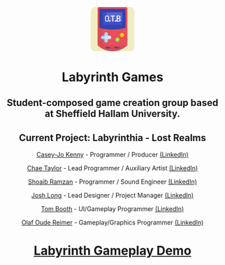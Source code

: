 
<p align="center"><img src="https://raw.githubusercontent.com/O-T-B/.github/main/profile/logo.svg" width="20%"></p>

<h1 align="center">Labyrinth Games</h1>
<h2 align="center">Student-composed game creation group based at Sheffield Hallam University.</h2>
<h2 align="center">Current Project: Labyrinthia - Lost Realms</h2>

<p align="center"><a href="https://github.com/CaseyJoK" target="_blank">Casey-Jo Kenny</a> - Programmer / Producer <a href="https://www.linkedin.com/in/caseyjokenny" target="_blank">(LinkedIn)</a></p>
<p align="center"><a href="https://github.com/SuperslowJelly" target="_blank">Chae Taylor</a> - Lead Programmer / Auxiliary Artist <a href="https://www.linkedin.com/in/chae-taylor-001/" target="_blank">(LinkedIn)</a></p>
<p align="center"><a href="https://github.com/shoaibramzan" target="_blank">Shoaib Ramzan</a> - Programmer / Sound Engineer <a href="https://www.linkedin.com/in/shoaib-ramzan-0904a3195/" target="_blank">(LinkedIn)</a></p>
<p align="center"><a href="https://github.com/Hoopie801" target="_blank">Josh Long</a> - Lead Designer / Project Manager <a href="https://www.linkedin.com/in/joshua-long-58412518a" target="_blank">(LinkedIn)</a></p>
<p align="center"><a href="https://github.com/TomBoothy" target="_blank">Tom Booth</a> - UI/Gameplay Programmer <a href="https://www.linkedin.com/in/tom-booth-06872b207/" target="_blank">(LinkedIn)</a></p>
<p align="center"><a href="https://github.com/Olaf1011" target="_blank">Olaf Oude Reimer</a> - Gameplay/Graphics Programmer <a href="https://www.linkedin.com/in/olaf-oude-reimer/" target="_blank">(LinkedIn)</a></p>

<h1 align="center"><a href="https://youtu.be/67PO-1RfvE0">Labyrinth Gameplay Demo</a></h1>
